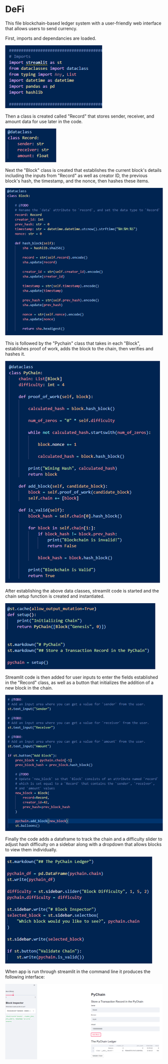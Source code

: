 # DeFi

This file blockchain-based ledger system with a user-friendly web interface that allows users to send currency.

First, imports and dependancies are loaded.

![Imports and dependencies](Images/1.PNG)

Then a class is created called "Record" that stores sender, receiver, and amount data for use later in the code.

![Record data class](Images/2.PNG)

Next the "Block" class is created that establishes the current block's details including the inputs from "Record" as well as creator ID, the previous block's hash, the timestamp, and the nonce, then hashes these items.

![Block data class](Images/3.PNG)

This is followed by the "Pychain" class that takes in each "Block", establishes proof of work, adds the block to the chain, then verifies and hashes it.

![Pychain data class](Images/4.PNG)

After establishing the above data classes, streamlit code is started and the chain setup function is created and instantiated.

![Streamlit initialization](Images/5.PNG)

Streamlit code is then added for user inputs to enter the fields established in the "Record" class, as well as a button that initializes the addition of a new block in the chain.

![Streamlit new block inputs](Images/6.PNG)

Finally the code adds a dataframe to track the chain and a difficulty slider to adjust hash difficulty on a sidebar along with a dropdown that allows blocks to view them individually.

![Streamlit outputs](Images/7.PNG)

When app is run through streamlit in the command line it produces the following interface:

![Streamlit interface](Images/8.PNG)
